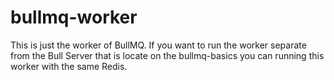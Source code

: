 # bullmq-worker

This is just the worker of BullMQ.
If you want to run the worker separate from the Bull Server that is locate on the bullmq-basics you can running this worker with the same Redis.

